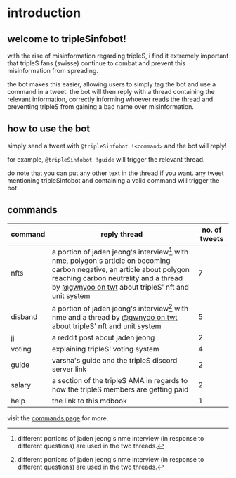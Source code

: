 # introduction

## welcome to tripleSinfobot!
with the rise of misinformation regarding tripleS, i find it extremely important that tripleS fans (swisse) continue to combat and prevent this misinformation from spreading. 

the bot makes this easier, allowing users to simply tag the bot and use a command in a tweet. the bot will then reply with a thread containing the relevant information, correctly informing whoever reads the thread and preventing tripleS from gaining a bad name over misinformation.

## how to use the bot
simply send a tweet with `@tripleSinfobot !<command>` and the bot will reply! 

for example, `@tripleSinfobot !guide` will trigger the relevant thread.

do note that you can put any other text in the thread if you want. any tweet mentioning tripleSinfobot and containing a valid command will trigger the bot.

## commands
|command|reply thread|no. of tweets|
|-|-|-|
|nfts|a portion of jaden jeong's interview[^1] with nme, polygon's article on becoming carbon negative, an article about polygon reaching carbon neutrality and a thread by [@gwnyoo on twt](https://twitter.com/gwnyoo) about tripleS' nft and unit system|7|
|disband|a portion of jaden jeong's interview[^1] with nme and a thread by [@gwnyoo on twt](https://twitter.com/gwnyoo) about tripleS' nft and unit system|5|
|jj|a reddit post about jaden jeong|2|
|voting|explaining tripleS' voting system|4|
|guide|varsha's guide and the tripleS discord server link|2|
|salary|a section of the tripleS AMA in regards to how the tripleS members are getting paid|2|
|help|the link to this mdbook|1|

visit the [commands page](./commands.md) for more.

[^1]: different portions of jaden jeong's nme interview (in response to different questions) are used in the two threads.
